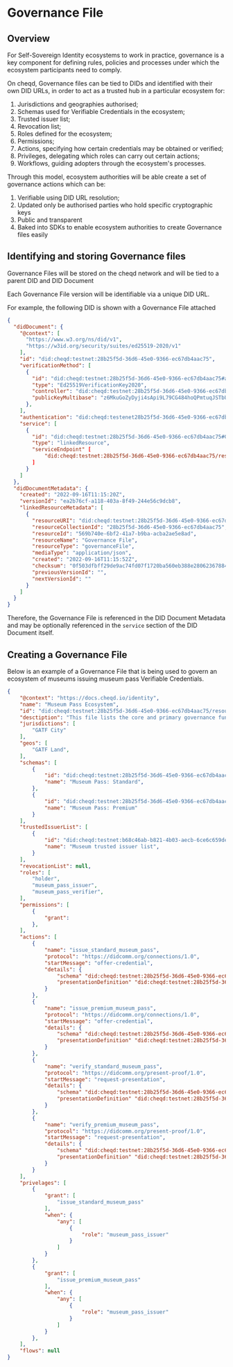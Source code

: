 # Governance File

## Overview

For Self-Sovereign Identity ecosystems to work in practice, governance is a key component for defining rules, policies and processes under which the ecosystem participants need to comply.

On cheqd, Governance files can be tied to DIDs and identified with their own DID URLs, in order to act as a trusted hub in a particular ecosystem for:

1. Jurisdictions and geographies authorised;
2. Schemas used for Verifiable Credentials in the ecosystem;
3. Trusted issuer list;
4. Revocation list;
5. Roles defined for the ecosystem;
6. Permissions;
7. Actions, specifying how certain credentials may be obtained or verified;
8. Privileges, delegating which roles can carry out certain actions;
9. Workflows, guiding adopters through the ecosystem's processes.

Through this model, ecosystem authorities will be able create a set of governance actions which can be:

1. Verifiable using DID URL resolution;
2. Updated only be authorised parties who hold specific cryptographic keys
3. Public and transparent
4. Baked into SDKs to enable ecosystem authorities to create Governance files easily

## Identifying and storing Governance files

Governance Files will be stored on the cheqd network and will be tied to a parent DID and DID Document

Each Governance File version will be identifiable via a unique DID URL.

For example, the following DID is shown with a Governance File attached

```json
{
  "didDocument": {
    "@context": [
      "https://www.w3.org/ns/did/v1",
      "https://w3id.org/security/suites/ed25519-2020/v1"
    ],
    "id": "did:cheqd:testnet:28b25f5d-36d6-45e0-9366-ec67db4aac75",
    "verificationMethod": [
      {
        "id": "did:cheqd:testnet:28b25f5d-36d6-45e0-9366-ec67db4aac75#authKey1",
        "type": "Ed25519VerificationKey2020",
        "controller": "did:cheqd:testnet:28b25f5d-36d6-45e0-9366-ec67db4aac75",
        "publicKeyMultibase": "z6MkuGoZyDyji4sApi9L79CG484hoQPmtuqJSTbUpdrVQAqB"
      },
    ],
    "authentication": "did:cheqd:testenet28b25f5d-36d6-45e0-9366-ec67db4aac75#authKey1",
    "service": [
      {
        "id": "did:cheqd:testnet:28b25f5d-36d6-45e0-9366-ec67db4aac75#GovernanceFile",
        "type": "linkedResource",
        "serviceEndpoint" [
            "did:cheqd:testnet:28b25f5d-36d6-45e0-9366-ec67db4aac75/resources/569b740e-6bf2-41a7-b9ba-acba2ae5e8ad"
        ]
      }
    ]
  },
  "didDocumentMetadata": {
    "created": "2022-09-16T11:15:20Z",
    "versionId": "ea2b76cf-a118-403a-8f49-244e56c9dcb8",
    "linkedResourceMetadata": [
      {
        "resourceURI": "did:cheqd:testnet:28b25f5d-36d6-45e0-9366-ec67db4aac75/resources/569b740e-6bf2-41a7-b9ba-acba2ae5e8ad",
        "resourceCollectionId": "28b25f5d-36d6-45e0-9366-ec67db4aac75",
        "resourceId": "569b740e-6bf2-41a7-b9ba-acba2ae5e8ad",
        "resourceName": "Governance File",
        "resourceType": "governanceFile",
        "mediaType": "application/json",
        "created": "2022-09-16T11:15:52Z",
        "checksum": "0f503dfbff29de9ac74fd07f1720ba560eb388e28062367884890c311736ec9d",
        "previousVersionId": "",
        "nextVersionId": ""
      }
    ]
  }
}
```

Therefore, the Governance File is referenced in the DID Document Metadata and may be optionally referenced in the `service` section of the DID Document itself.

## Creating a Governance File

Below is an example of a Governance File that is being used to govern an ecosystem of museums issuing museum pass Verifiable Credentials.&#x20;

```json
{
    "@context": "https://docs.cheqd.io/identity",
    "name": "Museum Pass Ecosystem",
    "id": "did:cheqd:testnet:28b25f5d-36d6-45e0-9366-ec67db4aac75/resources/569b740e-6bf2-41a7-b9ba-acba2ae5e8ad",
    "desctiption": "This file lists the core and primary governance functions of a Museum Pass Ecosystem",
    "jurisdictions": [
        "GATF City"
    ],
    "geos": [
        "GATF Land",    
    ],
    "schemas": [
        {
            "id": "did:cheqd:testnet:28b25f5d-36d6-45e0-9366-ec67db4aac75/resources/9a299740-320d-4f7b-83f2-027ef5bdb654",
            "name": "Museum Pass: Standard",
        },
        {
            "id": "did:cheqd:testnet:28b25f5d-36d6-45e0-9366-ec67db4aac75/resources/2e5ac126-7f9b-42ff-b29b-619011e371c2",
            "name": "Museum Pass: Premium"
        }
    ],
    "trustedIssuerList": [
        {
            "id": "did:cheqd:testnet:b68c46ab-b821-4b03-aecb-6ce6c659de83",
            "name": "Museum trusted issuer list",
        }
    ],
    "revocationList": null,
    "roles": [
        "holder",
        "museum_pass_issuer",
        "museum_pass_verifier",
    ],
    "permissions": [
        {
            "grant": 
        },
    ],
    "actions": [
        {
            "name": "issue_standard_museum_pass",
            "protocol": "https://didcomm.org/connections/1.0",
            "startMessage": "offer-credential",
            "details": {
                "schema" "did:cheqd:testnet:28b25f5d-36d6-45e0-9366-ec67db4aac75/resources/9a299740-320d-4f7b-83f2-027ef5bdb654",
                "presentationDefinition" "did:cheqd:testnet:28b25f5d-36d6-45e0-9366-ec67db4aac75/resources/d30c2160-60fd-4db3-80b2-507926357d62",
            }
        },
        {
            "name": "issue_premium_museum_pass",
            "protocol": "https://didcomm.org/connections/1.0",
            "startMessage": "offer-credential",
            "details": {
                "schema" "did:cheqd:testnet:28b25f5d-36d6-45e0-9366-ec67db4aac75/resources/2e5ac126-7f9b-42ff-b29b-619011e371c2",
                "presentationDefinition" "did:cheqd:testnet:28b25f5d-36d6-45e0-9366-ec67db4aac75/resources/2718aa7b-8134-4d26-99ca-21e909ee51fa",
            }
        },
        {
            "name": "verify_standard_museum_pass",
            "protocol": "https://didcomm.org/present-proof/1.0",
            "startMessage": "request-presentation",
            "details": {
                "schema" "did:cheqd:testnet:28b25f5d-36d6-45e0-9366-ec67db4aac75/resources/9a299740-320d-4f7b-83f2-027ef5bdb654",
                "presentationDefinition" "did:cheqd:testnet:28b25f5d-36d6-45e0-9366-ec67db4aac75/resources/d30c2160-60fd-4db3-80b2-507926357d62",
            }
        },            
        {
            "name": "verify_premium_museum_pass",
            "protocol": "https://didcomm.org/present-proof/1.0",
            "startMessage": "request-presentation",
            "details": {
                "schema" "did:cheqd:testnet:28b25f5d-36d6-45e0-9366-ec67db4aac75/resources/2e5ac126-7f9b-42ff-b29b-619011e371c2",
                "presentationDefinition" "did:cheqd:testnet:28b25f5d-36d6-45e0-9366-ec67db4aac75/resources/2718aa7b-8134-4d26-99ca-21e909ee51fa",
            }
        }
    ],
    "privelages": [
        {
            "grant": [
                "issue_standard_museum_pass"
            ],
            "when": {
                "any": [
                    {
                        "role": "museum_pass_issuer"
                    }
                ]
            }
        },
        {
            "grant": [
                "issue_premium_museum_pass"
            ],
            "when": {
                "any": [
                    {
                        "role": "museum_pass_issuer"
                    }
                ]
            }
        },
    ],
    "flows": null
}
    
        
    

```
